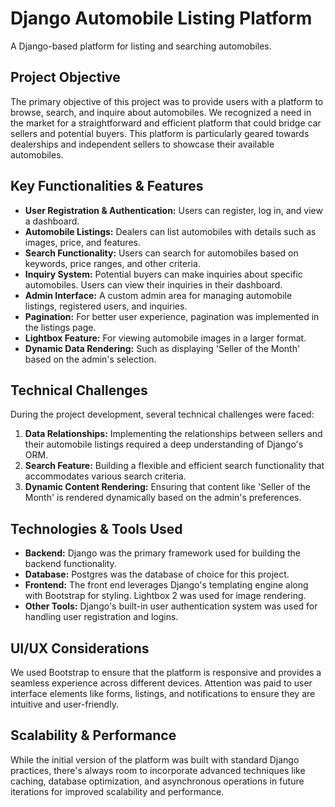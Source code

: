 # Django Automobile Listing Platform

A Django-based platform for listing and searching automobiles. 

## Project Objective

The primary objective of this project was to provide users with a platform to browse, search, and inquire about automobiles. We recognized a need in the market for a straightforward and efficient platform that could bridge car sellers and potential buyers. This platform is particularly geared towards dealerships and independent sellers to showcase their available automobiles.

## Key Functionalities & Features

- **User Registration & Authentication:** Users can register, log in, and view a dashboard.
- **Automobile Listings:** Dealers can list automobiles with details such as images, price, and features.
- **Search Functionality:** Users can search for automobiles based on keywords, price ranges, and other criteria.
- **Inquiry System:** Potential buyers can make inquiries about specific automobiles. Users can view their inquiries in their dashboard.
- **Admin Interface:** A custom admin area for managing automobile listings, registered users, and inquiries.
- **Pagination:** For better user experience, pagination was implemented in the listings page.
- **Lightbox Feature:** For viewing automobile images in a larger format.
- **Dynamic Data Rendering:** Such as displaying 'Seller of the Month' based on the admin's selection.

## Technical Challenges

During the project development, several technical challenges were faced:

1. **Data Relationships:** Implementing the relationships between sellers and their automobile listings required a deep understanding of Django's ORM.
2. **Search Feature:** Building a flexible and efficient search functionality that accommodates various search criteria.
3. **Dynamic Content Rendering:** Ensuring that content like 'Seller of the Month' is rendered dynamically based on the admin's preferences.

## Technologies & Tools Used

- **Backend:** Django was the primary framework used for building the backend functionality.
- **Database:** Postgres was the database of choice for this project.
- **Frontend:** The front end leverages Django's templating engine along with Bootstrap for styling. Lightbox 2 was used for image rendering.
- **Other Tools:** Django's built-in user authentication system was used for handling user registration and logins.

## UI/UX Considerations

We used Bootstrap to ensure that the platform is responsive and provides a seamless experience across different devices. Attention was paid to user interface elements like forms, listings, and notifications to ensure they are intuitive and user-friendly.

## Scalability & Performance

While the initial version of the platform was built with standard Django practices, there's always room to incorporate advanced techniques like caching, database optimization, and asynchronous operations in future iterations for improved scalability and performance.

